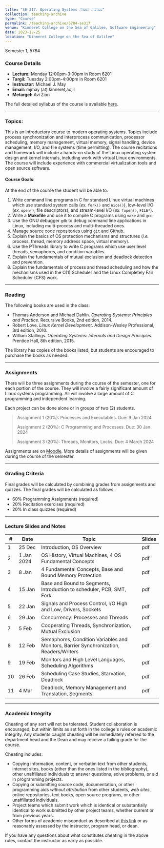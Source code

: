 ```yaml
---
title: "SE 317: Operating Systems מערכות הפעלה"
collection: teaching-archive
type: "Course"
permalink: /teaching-archive/5784-se317
venue: "Kinneret College on the Sea of Galilee, Software Engineering"
date: 2023-12-25
location: "Kinneret College on the Sea of Galilee"
---
```


Semester 1, 5784

### Course Details

  * **Lecture:** Monday 12:00pm-3:00pm in Room 6201
  * **Targil:** Tuesday 2:00pm-4:00pm in Room 6201
  * **Instructor:** Michael J. May
  * **Email:** mjmay (at) kinneret,ac,il
  * **Metargel:** Avi Zion

The full detailed syllabus of the course is available [here](/syllabuses/OS-Fall-5784-Syllabus.pdf).

-----

### Topics:

This is an introductory course to modern operating systems. Topics include process synchronization and interprocess communication, processor scheduling, memory management, virtual memory, signal handling, device management, I/O, and file systems (time permitting). The course recitations and homework will include a hands-on study of the Linux operating system design and kernel internals, including work with virtual Linux environments. The course will include experience with commercial virtualization tools and open source software.

#### Course Goals:

At the end of the course the student will be able to:

1.  Write command line programs in C for standard Linux virtual machines which use standard system calls (*ex.* `fork()` and `nice()`), low-level I/O (*ex.* `open()`, file descriptors), and stream-level I/O (*ex.* `fopen()`, `FILE*`).
2.  Write a **Makefile** and use it to compile C programs using `make` and `gcc`.
3.  Use the GNU debugger `gdb` to debug command line applications in Linux, including multi-process and multi-threaded ones.
4.  Manage source code repositories using `git` and [Github](https://github.com).
5.  Explain the basics of OS protection mechanisms and structures (*i.e.* process, thread, memory address space, virtual memory).
6.  Use the PThreads library to write C programs which use user level threads, semaphores, and condition variables.
7.  Explain the fundamentals of mutual exclusion and deadlock detection and prevention.
8.  Explain the fundamentals of process and thread scheduling and how the mechanisms used in the O(1) Scheduler and the Linux Completely Fair Scheduler (CFS) work.

-----

### Reading

The following books are used in the class:

  * Thomas Anderson and Michael Dahlin. *Operating Systems: Principles and Practice*. Recursive Books, 2nd edition, 2014.
  * Robert Love. *Linux Kernel Development*. Addison-Wesley Professional, 3rd edition, 2010.
  * William Stallings. *Operating Systems: Internals and Design Principles*. Prentice Hall, 8th edition, 2015.

The library has copies of the books listed, but students are encouraged to purchase the books as needed.

-----

### Assignments

There will be three assignments during the course of the semester, one for each portion of the course. They will involve a fairly significant amount of Linux systems programming. All will involve a large amount of C programming and independent learning.

Each project can be done alone or in groups of two (2) students.

> Assignment 1 (20%): Processes and Executables. Due: 9 Jan 2024
>
> Assignment 2 (20%): C Programming and Processes. Due: 30 Jan 2024
>
> Assignment 3 (20%): Threads, Monitors, Locks. Due: 4 March 2024

Assignments are on [Moodle](https://moodle84.kinneret.ac.il). More details of assignments will be given during the course of the semester.

-----

### Grading Criteria

Final grades will be calculated by combining grades from assignments and quizzes. The final grades will be calculated as follows:

  * 60% Programming Assignments (required)
  * 20% Recitation exercises (required)
  * 20% In class quizzes (required)

-----

### Lecture Slides and Notes

| \# | Date | Topic | Slides |
|---|---|---|---|
| 1 | 25 Dec | Introduction, OS Overview | pdf |
| 2 | 1 Jan 2024 | OS History, Virtual Machines, 4 OS Fundamental Concepts | pdf |
| 3 | 8 Jan | 4 Fundamental Concepts, Base and Bound Memory Protection | pdf |
| 4 | 15 Jan | Base and Bound to Segments, Introduction to scheduler, PCB, SMT, Fork | pdf |
| 5 | 22 Jan | Signals and Process Control, I/O High and Low, Drivers, Sockets | pdf |
| 6 | 29 Jan | Concurrency: Processes and Threads | pdf |
| 7 | 5 Feb | Cooperating Threads, Synchronization, Mutual Exclusion | pdf |
| 8 | 12 Feb | Semaphores, Condition Variables and Monitors, Barrier Synchronization, Readers/Writers | pdf |
| 9 | 19 Feb | Monitors and High Level Languages, Scheduling Algorithms | pdf |
| 10 | 26 Feb | Scheduling Case Studies, Starvation, Deadlock | pdf |
| 11 | 4 Mar | Deadlock, Memory Management and Translation, Segments | pdf |

-----

### Academic Integrity

Cheating of any sort will not be tolerated. Student collaboration is encouraged, but within limits as set forth in the college's rules on academic integrity. Any students caught cheating will be immediately referred to the department head and the Dean and may receive a failing grade for the course.

Cheating includes:

  * Copying information, content, or verbatim text from other students, internet sites, books (other than the ones listed in the bibliography), other unaffiliated individuals to answer questions, solve problems, or aid in programming projects.
  * Copying or submitting source code, documentation, or other programming aids *without attribution* from other students, *web sites*, online repositories, text books, open source programs, or other unaffiliated individuals.
  * Project teams which submit work which is identical or substantially identical to work submitted by other project teams, whether current or from previous years.
  * Other forms of academic misconduct as described at [this link](https://catalog.upenn.edu/pennbook/code-of-academic-integrity/) or as reasonably assessed by the instructor, program head, or dean.

If you have any questions about what constitutes cheating in the above rules, contact the instructor as early as possible.